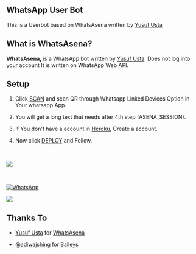 ## WhatsApp User Bot

This is a Userbot based on WhatsAsena written by [Yusuf Usta](https://github.com/Quiec)

## What is WhatsAsena?

**WhatsAsena,** is a WhatsApp bot written by [Yusuf Usta](https://github.com/Quiec). Does not log into your account It is written on WhatsApp Web API.

## Setup

1. Click [SCAN](https://replit.com/@Nightbot2O/baileys-qr) and scan QR through Whatsapp Linked Devices Option in Your whatsapp App.

2. You will get a long text that needs after 4th step (ASENA_SESSION).

3. If You don't have a account in [Heroku](https://signup.heroku.com/), Create a account.

4. Now click [DEPLOY](https://heroku.com/deploy?template=https://github.com/lyfe00011/whatsapp-bot) and Follow.

<br>

<a href="https://youtu.be/G4KknEgKWoA"><img src="https://img.shields.io/badge/-watch%20video-critical?style=for-the-badge&logo=youtube&logoColor=white">

<br>

<a href="https://chat.whatsapp.com/Jl6U29pBwmWLG3OOOfdPPt"><img alt="WhatsApp" src="https://img.shields.io/badge/-Whatsapp%20Group-lightgrey?style=for-the-badge&logo=whatsapp&logoColor=white"/></a>

<a href="https://github.com/lyfe00011/whatsapp-bot/wiki/plugins"><img src="https://img.shields.io/badge/plugins-blue?style=for-the-badge&logo=appveyor%22"/></a>

<!-- 

[![Run on Repl.it](https://replit.com/badge/github/lyfe00011/whatsapp-bot)](https://replit.com/@Nightbot2O/baileys-qr)

[![Deploy](https://www.herokucdn.com/deploy/button.svg)](https://heroku.com/deploy?template=https://github.com/lyfe00011/whatsapp-bot) -->

## Thanks To

- [Yusuf Usta](https://github.com/Quiec) for [WhatsAsena](https://github.com/yusufusta/WhatsAsena)

- [@adiwajshing](https://github.com/adiwajshing) for [Baileys](https://github.com/adiwajshing/Baileys) 

